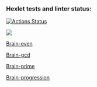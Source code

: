 ### Hexlet tests and linter status:
[![Actions Status](https://github.com/BeMyHoney-ru/frontend-project-44/actions/workflows/hexlet-check.yml/badge.svg)](https://github.com/BeMyHoney-ru/frontend-project-44/actions)

<a href="https://codeclimate.com/github/BeMyHoney-ru/frontend-project-44/maintainability"><img src="https://api.codeclimate.com/v1/badges/0def11d606d018c0025d/maintainability" /></a>

<a href="https://asciinema.org/a/ddxx5Ke4L7AJAP2qc3VIEjWwq">Brain-even</a>

<a href="https://asciinema.org/connect/a71e497d-b3ac-44d1-9b62-92751e6bcac3">Brain-gcd</a>

<a href="https://asciinema.org/a/ZQInxrtvCnd7pQpdlcIp1e7JH">Brain-prime</a>

<a href="https://asciinema.org/a/uq3PCB1WGaTcdU8nf4zhiONWb">Brain-progression</a>


